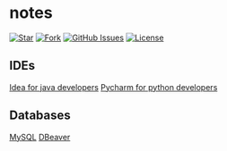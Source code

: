 # notes

[![Star](https://img.shields.io/github/stars/msgiii/notes?color=success)](https://github.com/msgi/notes/)
[![Fork](https://img.shields.io/github/forks/msgiii/notes)](https://github.com/msgi/notes/fork)
[![GitHub Issues](https://img.shields.io/github/issues/msgiii/notes?color=success)](https://github.com/msgi/notes/issues)
[![License](https://img.shields.io/badge/license-Apache%202-blue)](https://github.com/msgiii/notes)



## IDEs

[Idea for java developers](https://www.jetbrains.com/idea/)
[Pycharm for python developers](https://www.jetbrains.com/pycharm/)


## Databases

[MySQL](https://dev.mysql.com/downloads/mysql/)
[DBeaver](https://dbeaver.io/download/)




